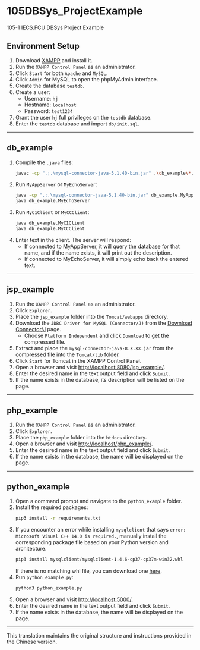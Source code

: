# 105DBSys_ProjectExample  
105-1 IECS.FCU DBSys Project Example

## Environment Setup
1. Download [XAMPP](https://www.apachefriends.org/zh_tw/index.html) and install it.
2. Run the `XAMPP Control Panel` as an administrator.
3. Click `Start` for both `Apache` and `MySQL`.
4. Click `Admin` for MySQL to open the phpMyAdmin interface.
5. Create the database `testdb`.
6. Create a user:
    - Username: `hj`
    - Hostname: `localhost`
    - Password: `test1234`
7. Grant the user `hj` full privileges on the `testdb` database.
8. Enter the `testdb` database and import `db/init.sql`.

---

## db_example
1. Compile the `.java` files:
    ```bash
    javac -cp ".;.\mysql-connector-java-5.1.40-bin.jar" .\db_example\*.java
    ```
2. Run `MyAppServer` or `MyEchoServer`:
    ```bash
    java -cp ".;.\mysql-connector-java-5.1.40-bin.jar" db_example.MyAppServer
    java db_example.MyEchoServer
    ```
3. Run `MyC1Client` or `MyCCClient`:
    ```bash
    java db_example.MyC1Client
    java db_example.MyCCClient
    ```
4. Enter text in the client. The server will respond:
    - If connected to MyAppServer, it will query the database for that name, and if the name exists, it will print out the description.
    - If connected to MyEchoServer, it will simply echo back the entered text.

---

## jsp_example
1. Run the `XAMPP Control Panel` as an administrator.
2. Click `Explorer`.
3. Place the `jsp_example` folder into the `Tomcat/webapps` directory.
4. Download the `JDBC Driver for MySQL (Connector/J)` from the [Download Connector/J](https://dev.mysql.com/downloads/connector/j/) page.
    - Choose `Platform Independent` and click `Download` to get the compressed file.
5. Extract and place the `mysql-connector-java-8.X.XX.jar` from the compressed file into the `Tomcat/lib` folder.
6. Click `Start` for Tomcat in the XAMPP Control Panel.
7. Open a browser and visit [http://localhost:8080/jsp_example/](http://localhost:8080/jsp_example/).
8. Enter the desired name in the text output field and click `Submit`.
9. If the name exists in the database, its description will be listed on the page.

---

## php_example
1. Run the `XAMPP Control Panel` as an administrator.
2. Click `Explorer`.
3. Place the `php_example` folder into the `htdocs` directory.
4. Open a browser and visit [http://localhost/php_example/](http://localhost/php_example/).
5. Enter the desired name in the text output field and click `Submit`.
6. If the name exists in the database, the name will be displayed on the page.

---

## python_example
1. Open a command prompt and navigate to the `python_example` folder.
2. Install the required packages:
    ```bash
    pip3 install -r requirements.txt
    ```
3. If you encounter an error while installing `mysqlclient` that says `error: Microsoft Visual C++ 14.0 is required.`, manually install the corresponding package file based on your Python version and architecture.
    ```bash
    pip3 install mysqlclient/mysqlclient-1.4.6-cp37-cp37m-win32.whl
    ```
    If there is no matching whl file, you can download one [here](https://www.lfd.uci.edu/~gohlke/pythonlibs/#mysql-python).
4. Run `python_example.py`:
    ```bash
    python3 python_example.py
    ```
5. Open a browser and visit [http://localhost:5000/](http://localhost:5000/).
6. Enter the desired name in the text output field and click `Submit`.
7. If the name exists in the database, the name will be displayed on the page.

---

This translation maintains the original structure and instructions provided in the Chinese version.

